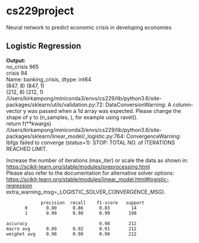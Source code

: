# cs229project
Neural network to predict economic crisis in developing economies

## Logistic Regression
**Output:**   
no_crisis    965  
crisis        94  
Name: banking_crisis, dtype: int64  
(847, 8) (847, 1)   
(212, 8) (212, 1)  
/Users/kirkampong/miniconda3/envs/cs229/lib/python3.6/site-packages/sklearn/utils/validation.py:72: DataConversionWarning: A column-vector y was passed when a 1d array was expected. Please change the shape of y to (n_samples, ), for example using ravel().    
  return f(**kwargs)   
/Users/kirkampong/miniconda3/envs/cs229/lib/python3.6/site-packages/sklearn/linear_model/_logistic.py:764: ConvergenceWarning: lbfgs failed to converge (status=1):
STOP: TOTAL NO. of ITERATIONS REACHED LIMIT.     
    
Increase the number of iterations (max_iter) or scale the data as shown in:   
    https://scikit-learn.org/stable/modules/preprocessing.html   
Please also refer to the documentation for alternative solver options:    
    https://scikit-learn.org/stable/modules/linear_model.html#logistic-regression    
  extra_warning_msg=_LOGISTIC_SOLVER_CONVERGENCE_MSG).      
      
                 precision  recall    f1-score   support   
           0       0.80      0.86      0.83        14   
           1       0.99      0.98      0.99       198    

    accuracy                           0.98       212
    macro avg      0.89      0.92      0.91       212 
    weighet avg    0.98      0.98      0.98       212   

